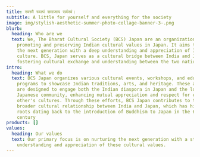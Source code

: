 ```yaml
---
title: स्वस्मै स्वल्पं समाजाय सर्वस्वं।
subtitle: A little for yourself and everything for the society
image: img/stylish-aesthetic-summer-photo-collage-banner-3-.png
blurb:
  heading: Who are we
  text: We, The Bharat Cultural Society (BCS) Japan are an organization focused on
    promoting and preserving Indian cultural values in Japan. It aims to nurture
    the next generation with a deep understanding and appreciation of Indian
    culture. BCS, Japan serves as a cultural bridge between India and Japan,
    fostering cultural exchange and understanding between the two nations.
intro:
  heading: What we do
  text: BCS Japan organizes various cultural events, workshops, and educational
    programs to showcase Indian traditions, arts, and heritage. These activities
    are designed to engage both the Indian diaspora in Japan and the local
    Japanese community, enhancing mutual appreciation and respect for each
    other's cultures. Through these efforts, BCS Japan contributes to the
    broader cultural relationship between India and Japan, which has historical
    roots dating back to the introduction of Buddhism to Japan in the 6th
    century
products: []
values:
  heading: Our values
  text: Our primary focus is on nurturing the next generation with a strong
    understanding and appreciation of these cultural values.
---
```

